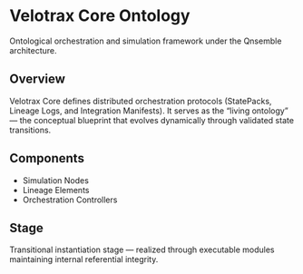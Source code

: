 # Velotrax Core Ontology
Ontological orchestration and simulation framework under the Qnsemble architecture.

## Overview
Velotrax Core defines distributed orchestration protocols (StatePacks, Lineage Logs, and Integration Manifests).
It serves as the “living ontology” — the conceptual blueprint that evolves dynamically through validated state transitions.

## Components
- Simulation Nodes  
- Lineage Elements  
- Orchestration Controllers  

## Stage
Transitional instantiation stage — realized through executable modules maintaining internal referential integrity.

